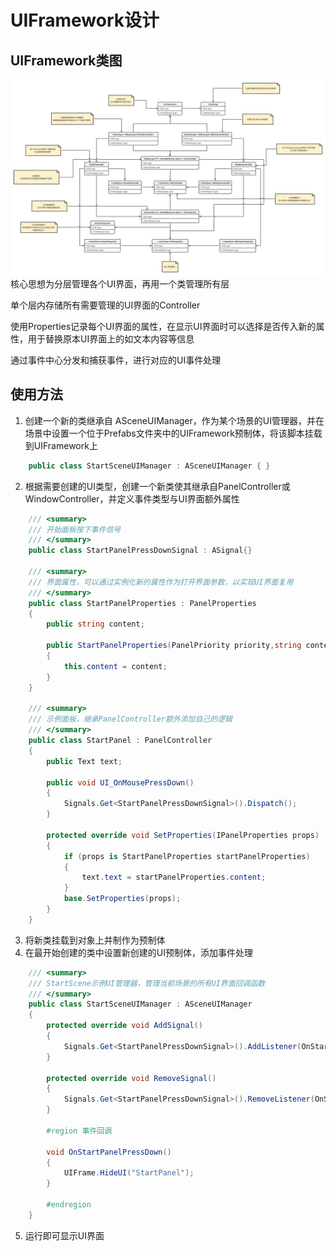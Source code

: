 # UIFramework设计

## UIFramework类图
![img.png](img.png)
核心思想为分层管理各个UI界面，再用一个类管理所有层

单个层内存储所有需要管理的UI界面的Controller

使用Properties记录每个UI界面的属性，在显示UI界面时可以选择是否传入新的属性，用于替换原本UI界面上的如文本内容等信息

通过事件中心分发和捕获事件，进行对应的UI事件处理
## 使用方法
1. 创建一个新的类继承自 ASceneUIManager，作为某个场景的UI管理器，并在场景中设置一个位于Prefabs文件夹中的UIFramework预制体，将该脚本挂载到UIFramework上
```C#
    public class StartSceneUIManager : ASceneUIManager { }
```
2. 根据需要创建的UI类型，创建一个新类使其继承自PanelController或WindowController，并定义事件类型与UI界面额外属性
```C#
    /// <summary>
    /// 开始面板按下事件信号
    /// </summary>
    public class StartPanelPressDownSignal : ASignal{}

    /// <summary>
    /// 界面属性，可以通过实例化新的属性作为打开界面参数，以实现UI界面复用
    /// </summary>
    public class StartPanelProperties : PanelProperties
    {
        public string content;
        
        public StartPanelProperties(PanelPriority priority,string content) : base(priority)
        {
            this.content = content;
        }
    }
    
    /// <summary>
    /// 示例面板，继承PanelController额外添加自己的逻辑
    /// </summary>
    public class StartPanel : PanelController
    {
        public Text text;
        
        public void UI_OnMousePressDown()
        {
            Signals.Get<StartPanelPressDownSignal>().Dispatch();
        }

        protected override void SetProperties(IPanelProperties props)
        {
            if (props is StartPanelProperties startPanelProperties)
            {
                text.text = startPanelProperties.content;
            }
            base.SetProperties(props);
        }
    }
```
3. 将新类挂载到对象上并制作为预制体
4. 在最开始创建的类中设置新创建的UI预制体，添加事件处理
```C#
    /// <summary>
    /// StartScene示例UI管理器，管理当前场景的所有UI界面回调函数
    /// </summary>
    public class StartSceneUIManager : ASceneUIManager
    {
        protected override void AddSignal()
        {
            Signals.Get<StartPanelPressDownSignal>().AddListener(OnStartPanelPressDown);
        }

        protected override void RemoveSignal()
        {
            Signals.Get<StartPanelPressDownSignal>().RemoveListener(OnStartPanelPressDown);
        }
        
        #region 事件回调

        void OnStartPanelPressDown()
        {
            UIFrame.HideUI("StartPanel");
        }
        
        #endregion
    }
```
5. 运行即可显示UI界面